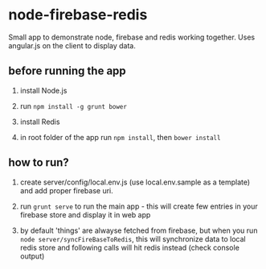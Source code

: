 node-firebase-redis
==============

Small app to demonstrate node, firebase and redis working together. Uses angular.js on the client to display data.

before running the app
----------
1) install Node.js

2) run `npm install -g grunt bower`

3) install Redis

4) in root folder of the app run `npm install`, then `bower install`



how to run?
------------
1) create server/config/local.env.js (use local.env.sample as a template) and add proper firebase uri.

2) run `grunt serve` to run the main app - this will create few entries in your firebase store and display it in web app

3) by default 'things' are alwayse fetched from firebase, but when you run `node server/syncFireBaseToRedis`, this will synchronize data to local redis store and following calls will hit redis instead (check console output)



